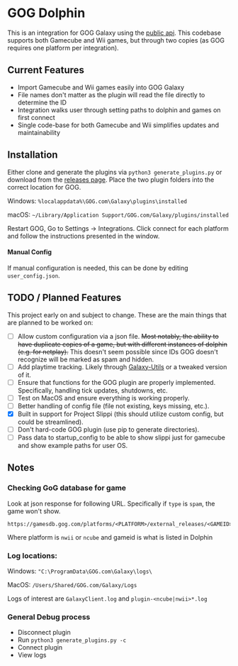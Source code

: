 # GOG Dolphin
This is an integration for GOG Galaxy using the [public api](https://github.com/gogcom/galaxy-integrations-python-api).
This codebase supports both Gamecube and Wii games, but through two copies (as GOG requires one platform per integration).

## Current Features
* Import Gamecube and Wii games easily into GOG Galaxy
* File names don't matter as the plugin will read the file directly to determine the ID
* Integration walks user through setting paths to dolphin and games on first connect
* Single code-base for both Gamecube and Wii simplifies updates and maintainability


## Installation
Either clone and generate the plugins via `python3 generate_plugins.py` or download from the 
[releases page](https://github.com/jacobgb24/gog-galaxy-dolphin/releases).
Place the two plugin folders into the correct location for GOG.

Windows: `%localappdata%\GOG.com\Galaxy\plugins\installed`

macOS: `~/Library/Application Support/GOG.com/Galaxy/plugins/installed`

Restart GOG, Go to Settings -> Integrations.
Click connect for each platform and follow the instructions presented in the window.

#### Manual Config
If manual configuration is needed, this can be done by editing `user_config.json`.


## TODO / Planned Features
This project early on and subject to change.
These are the main things that are planned to be worked on:

- [ ] Allow custom configuration via a json file. 
~~Most notably, the ability to have duplicate copies of a game, but with different instances of dolphin (e.g. for netplay).~~
This doesn't seem possible since IDs GOG doesn't recognize will be marked as spam and hidden.
- [ ] Add playtime tracking.
Likely through [Galaxy-Utils](https://github.com/tylerbrawl/Galaxy-Utils) or a tweaked version of it.
- [ ] Ensure that functions for the GOG plugin are properly implemented.
Specifically, handling tick updates, shutdowns, etc.
- [ ] Test on MacOS and ensure everything is working properly.
- [ ] Better handling of config file (file not existing, keys missing, etc.).
- [x] Built in support for Project Slippi (this should utilize custom config, but could be streamlined).
- [ ] Don't hard-code GOG plugin (use pip to generate directories).
- [ ] Pass data to startup_config to be able to show slippi just for gamecube and show example paths for user OS.

## Notes

### Checking GoG database for game
Look at json response for following URL. Specifically if `type` is `spam`, the game won't show.
```
https://gamesdb.gog.com/platforms/<PLATFORM>/external_releases/<GAMEID>
```
Where platform is `nwii` or `ncube` and gameid is what is listed in Dolphin

### Log locations:
Windows: `"C:\ProgramData\GOG.com\Galaxy\logs\`

MacOS: `/Users/Shared/GOG.com/Galaxy/Logs`

Logs of interest are `GalaxyClient.log` and `plugin-<ncube|nwii>*.log`

### General Debug process
* Disconnect plugin
* Run `python3 generate_plugins.py -c`
* Connect plugin
* View logs
